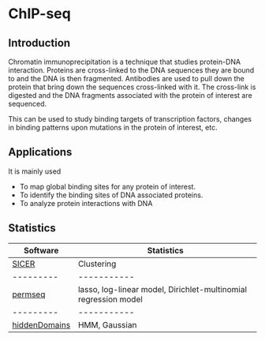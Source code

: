 
# ChIP-seq

## Introduction

Chromatin immunoprecipitation is a technique that studies protein-DNA interaction. Proteins are cross-linked to the DNA sequences they are bound to and the DNA is then fragmented. Antibodies are used to pull down the protein that bring down the sequences cross-linked with it. The cross-link is digested and the DNA fragments associated with the protein of interest are sequenced. 

This can be used to study binding targets of transcription factors, changes in binding patterns upon mutations in the protein of interest, etc.

## Applications

It is mainly used 
- To map global binding sites for any protein of interest.
- To identify the binding sites of DNA associated proteins.
- To analyze protein interactions with DNA

## Statistics

Software | Statistics
---------|-----------
[SICER](https://home.gwu.edu/~wpeng/Software.htm) | Clustering
---------|-----------
[permseq](https://github.com/keleslab/permseq/) | lasso, log-linear model, Dirichlet-multinomial regression model
---------|-----------
[hiddenDomains](https://bmcbioinformatics.biomedcentral.com/articles/10.1186/s12859-016-0991-z) | HMM, Gaussian
